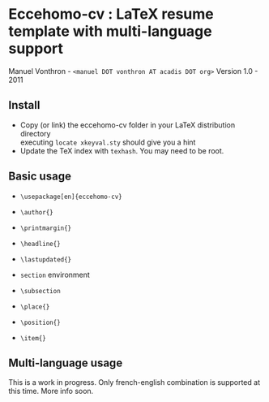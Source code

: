 Eccehomo-cv : LaTeX resume template with multi-language support
===============================================================
Manuel Vonthron - `<manuel DOT vonthron AT acadis DOT org>`
Version 1.0 - 2011


Install
-------
* Copy (or link) the eccehomo-cv folder in your LaTeX distribution directory  
    executing `locate xkeyval.sty` should give you a hint
* Update the TeX index with `texhash`. You may need to be root.


Basic usage
-----------
*  `\usepackage[en]{eccehomo-cv}`
*  `\author{}`
*  `\printmargin{}`
*  `\headline{}`
*  `\lastupdated{}`

*  `section` environment
*  `\subsection`
*  `\place{}`
*  `\position{}`
*  `\item{}`

Multi-language usage
--------------------
This is a work in progress. Only french-english combination is supported at
this time. More info soon.
